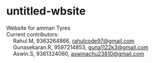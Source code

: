# untitled-wbsite 
Website for amman Tyres <br/>
Current contributors: <br/>
&emsp; Rahul.M, 9363264866, rahulcode97@gmail.com <br/>
&emsp; Gunasekaran.R, 9597214853, guna1122k3@gmail.com <br/>
&emsp; Aswin.S, 9361324060, aswinachu23810@gmail.com <br/>
